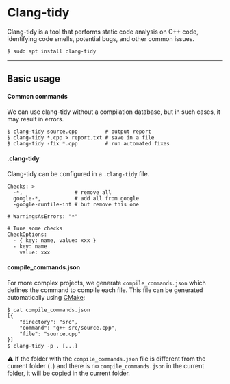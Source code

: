 # Clang-tidy

<div class="row row-cols-md-2"><div>

Clang-tidy is a tool that performs static code analysis on C++ code, identifying code smells, potential bugs, and other common issues.

```shell!
$ sudo apt install clang-tidy
```
</div><div>
</div></div>

<hr class="sep-both">

## Basic usage

<div class="row row-cols-md-2"><div>

#### Common commands

We can use clang-tidy without a compilation database, but in such cases, it may result in errors.

```shell!
$ clang-tidy source.cpp         # output report
$ clang-tidy *.cpp > report.txt # save in a file
$ clang-tidy -fix *.cpp         # run automated fixes
```

#### .clang-tidy

Clang-tidy can be configured in a `.clang-tidy` file.

```yaml!
Checks: >
  -*,                 # remove all
  google-*,           # add all from google
  -google-runtile-int # but remove this one

# WarningsAsErrors: "*"

# Tune some checks
CheckOptions:
  - { key: name, value: xxx }
  - key: name
    value: xxx
```
</div><div>

#### compile_commands.json

For more complex projects, we generate `compile_commands.json` which defines the command to compile each file. This file can be generated automatically using [CMake](/tools-and-frameworks/others/build/cmake/index.md):

```shell!
$ cat compile_commands.json
[{
    "directory": "src",
    "command": "g++ src/source.cpp",
    "file": "source.cpp"
}]
$ clang-tidy -p . [...]
```

⚠️ If the folder with the `compile_commands.json` file is different from the current folder (`.`) and there is no `compile_commands.json` in the current folder, it will be copied in the current folder.
</div></div>